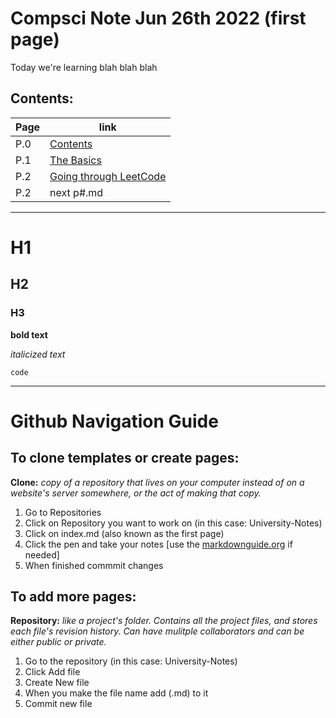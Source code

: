 # Compsci Note Jun 26th 2022 (first page)

Today we're learning blah blah blah

## Contents:

|Page| link|
|---------|------------|
| P.0  | [Contents](https://chelcey.github.io/University-Notes/) |
| P.1 |[The Basics](https://chelcey.github.io/University-Notes/p1) |
| P.2 | [Going through LeetCode](https://chelcey.github.io/University-Notes/LeetCode)| 
| P.2 | next p#.md |

---

# H1
## H2
### H3

**bold text**

*italicized text*

`code`

---

# Github Navigation Guide
## To clone templates or create pages:
**Clone:** *copy of a repository that lives on your computer instead of on a website's server somewhere, or the act of making that copy.*

1. Go to Repositories
2. Click on Repository you want to work on (in this case: University-Notes)
3. Click on index.md (also known as the first page)
4. Click the pen and take your notes [use the [markdownguide.org](https://www.markdownguide.org) if needed]
5. When finished commmit changes

## To add more pages:
**Repository:** *like a project's folder. Contains all the project files, and stores each file's revision history. Can have mulitple collaborators and can be either public or private.*

1. Go to the repository (in this case: University-Notes)
2. Click Add file
3. Create New file
4. When you make the file name add (.md) to it
5. Commit new file
